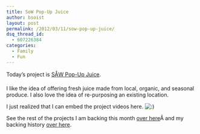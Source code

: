 ```yaml
---
title: SoW Pop-Up Juice
author: bsoist
layout: post
permalink: /2012/03/11/sow-pop-up-juice/
dsq_thread_id:
  - 607226384
categories:
  - Family
  - Fun
---
```

Today&#8217;s project is [SÅW Pop-Up Juice][1].

I like the idea of offering fresh juice made from local, organic, and seasonal produce. I also love the idea of re-purposing an existing location. 

I just realized that I can embed the project videos here. <img src='http://archive.whsjr.soistmann.com/oped/wp-includes/images/smilies/icon_smile.gif' alt=':)' class='wp-smiley' /> 



See the rest of the projects I am backing this month [over here][2]Â and my backing history [over here][3].

 [1]: http://www.kickstarter.com/projects/920545607/sow-pop-up-juice
 [2]: http://whsjr.soistmann.com/oped/2012/03/01/kickstarter-my-new-obsession-and-12in12-for-march/
 [3]: http://www.kickstarter.com/profiles/bsoist/projects/backed
